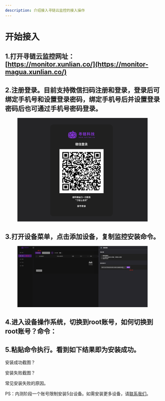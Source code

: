 ```yaml
---
description: 介绍接入寻链云监控的接入操作
---
```


# 开始接入

## 1.打开寻链云监控网址：[https://monitor.xunlian.co/](https://monitor-magua.xunlian.co/)

## 2.注册登录。目前支持微信扫码注册和登录，登录后可绑定手机号和设置登录密码，绑定手机号后并设置登录密码后也可通过手机号密码登录。

<figure><img src=".gitbook/assets/image.png" alt=""><figcaption></figcaption></figure>

## 3.打开设备菜单，点击添加设备，复制监控安装命令。

<div data-full-width="false">

<figure><img src=".gitbook/assets/image (2).png" alt=""><figcaption></figcaption></figure>

</div>

## 4.进入设备操作系统，切换到root账号，如何切换到root账号？命令：

## 5.粘贴命令执行。看到如下结果即为安装成功。

安装成功截图？

安装失败截图？

常见安装失败的原因。

PS：内测阶段一个账号限制安装5台设备。如需安装更多设备，请[联系我们](qa/contactus.md)。

